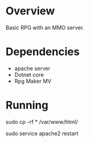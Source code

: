 # Overview

Basic RPG with an MMO server.

# Dependencies
- apache server
- Dotnet core
- Rpg Maker MV

# Running

sudo cp -rf * /var/www/html/

sudo service apache2 restart

